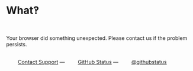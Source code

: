 <!DOCTYPE html>
<html>
  <head>
   
      <h1>What&#8253;</h1>
      <p>Your browser did something unexpected. Please contact us if the problem persists.</p>
      <div id="suggestions">
        <a href="https://github.com/contact">Contact Support</a> &mdash;
        <a href="https://githubstatus.com">GitHub Status</a> &mdash;
        <a href="https://twitter.com/githubstatus">@githubstatus</a>
          <div class="container">
  </head>
  <body>

